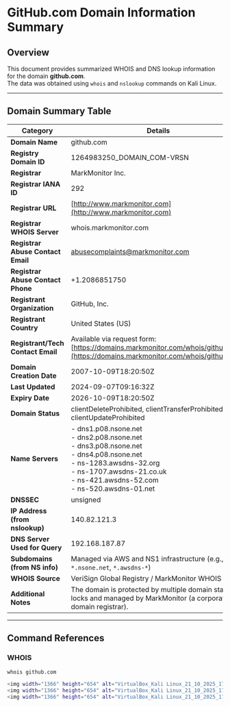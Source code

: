 # GitHub.com Domain Information Summary

## Overview
This document provides summarized WHOIS and DNS lookup information for the domain **github.com**.  
The data was obtained using `whois` and `nslookup` commands on Kali Linux.

---

## Domain Summary Table

| **Category** | **Details** |
|---------------|-------------|
| **Domain Name** | github.com |
| **Registry Domain ID** | 1264983250_DOMAIN_COM-VRSN |
| **Registrar** | MarkMonitor Inc. |
| **Registrar IANA ID** | 292 |
| **Registrar URL** | [http://www.markmonitor.com](http://www.markmonitor.com) |
| **Registrar WHOIS Server** | whois.markmonitor.com |
| **Registrar Abuse Contact Email** | abusecomplaints@markmonitor.com |
| **Registrar Abuse Contact Phone** | +1.2086851750 |
| **Registrant Organization** | GitHub, Inc. |
| **Registrant Country** | United States (US) |
| **Registrant/Tech Contact Email** | Available via request form: [https://domains.markmonitor.com/whois/github.com](https://domains.markmonitor.com/whois/github.com) |
| **Domain Creation Date** | 2007-10-09T18:20:50Z |
| **Last Updated** | 2024-09-07T09:16:32Z |
| **Expiry Date** | 2026-10-09T18:20:50Z |
| **Domain Status** | clientDeleteProhibited, clientTransferProhibited, clientUpdateProhibited |
| **Name Servers** | - dns1.p08.nsone.net<br>- dns2.p08.nsone.net<br>- dns3.p08.nsone.net<br>- dns4.p08.nsone.net<br>- ns-1283.awsdns-32.org<br>- ns-1707.awsdns-21.co.uk<br>- ns-421.awsdns-52.com<br>- ns-520.awsdns-01.net |
| **DNSSEC** | unsigned |
| **IP Address (from nslookup)** | 140.82.121.3 |
| **DNS Server Used for Query** | 192.168.187.87 |
| **Subdomains (from NS info)** | Managed via AWS and NS1 infrastructure (e.g., `*.nsone.net`, `*.awsdns-*`) |
| **WHOIS Source** | VeriSign Global Registry / MarkMonitor WHOIS |
| **Additional Notes** | The domain is protected by multiple domain status locks and managed by MarkMonitor (a corporate domain registrar). |

---

## Command References

### WHOIS
```bash
whois github.com

<img width="1366" height="654" alt="VirtualBox_Kali Linux_21_10_2025_17_59_07" src="https://github.com/user-attachments/assets/c33ab9b5-6af7-4611-b4c0-187b0f638dc6" />
<img width="1366" height="654" alt="VirtualBox_Kali Linux_21_10_2025_17_58_36" src="https://github.com/user-attachments/assets/ed5b6599-8a1a-4ec5-b239-cd961ca1b303" />
<img width="1366" height="654" alt="VirtualBox_Kali Linux_21_10_2025_17_58_04" src="https://github.com/user-attachments/assets/42735040-bdb8-4f3a-b468-8bb769e011c2" />


